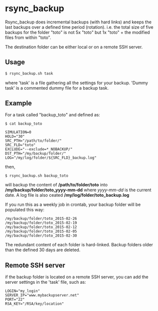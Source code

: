 # rsync_backup
Rsync_backup does incremental backups (with hard links) and keeps the last backups over a defined time period (rotation).
i.e. the total size of five backups for the folder "toto" is not 5x "toto" but 1x "toto" + the modified files from within "toto".

The destination folder can be either local or on a remote SSH server.

## Usage
```sh
$ rsync_backup.sh task
```
where 'task' is a file gathering all the settings for your backup. 'Dummy task' is a commented dummy file for a backup task.

## Example
For a task called "backup_toto" and defined as:

	$ cat backup_toto
	
	SIMULATION=0
	HOLD="30"
	SRC_PTH="/path/to/folder/"
	SRC_FLD="toto"
	EXCLUDE="--exclude=*_NOBACKUP/"
	DST_PTH="/my/backup/folder/"
	LOG="/my/log/folder/${SRC_FLD}_backup.log"

then,

	$ rsync_backup.sh backup_toto

will backup the content of **/path/to/folder/toto** into **/my/backup/folder/toto_yyyy-mm-dd** where *yyyy-mm-dd* is the current date. A log file is also ceated **/my/log/folder/toto_backup.log** 

If you run this as a weekly job in crontab, your backup folder will be populated this way:

	/my/backup/folder/toto_2015-02-26
	/my/backup/folder/toto_2015-02-19
	/my/backup/folder/toto_2015-02-12
	/my/backup/folder/toto_2015-02-05
	/my/backup/folder/toto_2015-02-30

The redundant content of each folder is hard-linked. Backup folders older than the defined 30 days are deleted.

## Remote SSH server
if the backup folder is located on a remote SSH server, you can add the server settings in the 'task' file, such as:

	LOGIN="my_login"
	SERVER_IP="www.mybackupserver.net"
	PORT="22"
	RSA_KEY="/RSA/key/location"
